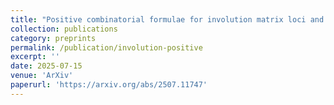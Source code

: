 ```yaml
---
title: "Positive combinatorial formulae for involution matrix loci and orbit harmonics"
collection: publications
category: preprints
permalink: /publication/involution-positive
excerpt: ''
date: 2025-07-15
venue: 'ArXiv'
paperurl: 'https://arxiv.org/abs/2507.11747'
---
```


